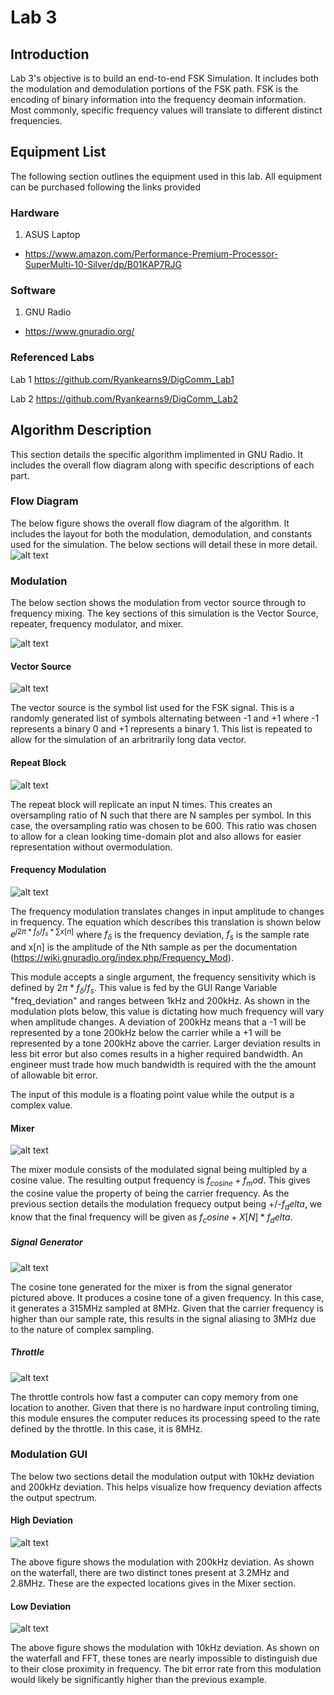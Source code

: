 # Lab 3

## Introduction
Lab 3's objective is to build an end-to-end FSK Simulation. It includes both the modulation and demodulation portions of the FSK path. FSK is the encoding of binary information into the frequency deomain information. Most commonly, specific frequency values will translate to different distinct frequencies.

## Equipment List
The following section outlines the equipment used in this lab. All equipment can be purchased following the links provided

### Hardware
1. ASUS Laptop
 - https://www.amazon.com/Performance-Premium-Processor-SuperMulti-10-Silver/dp/B01KAP7RJG

### Software
1. GNU Radio
 - https://www.gnuradio.org/
 
### Referenced Labs
Lab 1
https://github.com/Ryankearns9/DigComm_Lab1

Lab 2
https://github.com/Ryankearns9/DigComm_Lab2

## Algorithm Description
This section details the specific algorithm implimented in GNU Radio. It includes the overall flow diagram along with specific descriptions of each part.

### Flow Diagram
The below figure shows the overall flow diagram of the algorithm. It includes the layout for both the modulation, demodulation, and constants used for the simulation. The below sections will detail these in more detail.
![alt text](https://github.com/Ryankearns9/DigComm_Lab3/blob/main/img/Flow_diagram.PNG)

### Modulation
The below section shows the modulation from vector source through to frequency mixing. The key sections of this simulation is the Vector Source, repeater, frequency modulator, and mixer. 

![alt text](https://github.com/Ryankearns9/DigComm_Lab3/blob/main/img/Rx_Flow.PNG)

#### Vector Source
![alt text](https://github.com/Ryankearns9/DigComm_Lab3/blob/main/img/VectorSource.PNG)

The vector source is the symbol list used for the FSK signal. This is a randomly generated list of symbols alternating between -1 and +1 where -1 represents a binary 0 and +1 represents a binary 1. This list is repeated to allow for the simulation of an arbritrarily long data vector.

#### Repeat Block
![alt text](https://github.com/Ryankearns9/DigComm_Lab3/blob/main/img/Repeat.PNG)

The repeat block will replicate an input N times. This creates an oversampling ratio of N such that there are N samples per symbol. In this case, the oversampling ratio was chosen to be 600. This ratio was chosen to allow for a clean looking time-domain plot and also allows for easier representation without overmodulation.

#### Frequency Modulation
![alt text](https://github.com/Ryankearns9/DigComm_Lab3/blob/main/img/FrequencyMod.PNG)

The frequency modulation translates changes in input amplitude to changes in frequency. The equation which describes this translation is shown below $e^{j2\pi*f_\delta/f_s * {\sum{x[n]}}}$ where $f_\delta$ is the frequency deviation, $f_s$ is the sample rate and x[n] is the amplitude of the Nth sample as per the documentation (https://wiki.gnuradio.org/index.php/Frequency_Mod).

This module accepts a single argument, the frequency sensitivity which is defined by $2\pi*f_\delta/f_s$. This value is fed by the GUI Range Variable "freq_deviation" and ranges between 1kHz and 200kHz. As shown in the modulation plots below, this value is dictating how much frequency will vary when amplitude changes. A deviation of 200kHz means that a -1 will be represented by a tone 200kHz below the carrier while a +1 will be represented by a tone 200kHz above the carrier. Larger deviation results in less bit error but also comes results in a higher required bandwidth. An engineer must trade how much bandwidth is required with the the amount of allowable bit error.

The input of this module is a floating point value while the output is a complex value.

#### Mixer
![alt text](https://github.com/Ryankearns9/DigComm_Lab3/blob/main/img/Mixer.PNG)

The mixer module consists of the modulated signal being multipled by a cosine value. The resulting output frequency is $f_{cosine}+f_mod$. This gives the cosine value the property of being the carrier frequency. As the previous section details the modulation frequecy output being +/-$f_delta$, we know that the final frequency will be given as $f_cosine+X[N]*f_delta$.

##### Signal Generator
![alt text](https://github.com/Ryankearns9/DigComm_Lab3/blob/main/img/MixingSource.PNG)

The cosine tone generated for the mixer is from the signal generator pictured above. It produces a cosine tone of a given frequency. In this case, it generates a 315MHz sampled at 8MHz. Given that the carrier frequency is higher than our sample rate, this results in the signal aliasing to 3MHz due to the nature of complex sampling.

##### Throttle
![alt text](https://github.com/Ryankearns9/DigComm_Lab3/blob/main/img/Throttle.PNG)

The throttle controls how fast a computer can copy memory from one location to another. Given that there is no hardware input controling timing, this module ensures the computer reduces its processing speed to the rate defined by the throttle. In this case, it is 8MHz.

### Modulation GUI
The below two sections detail the modulation output with 10kHz deviation and 200kHz deviation. This helps visualize how frequency deviation affects the output spectrum.

#### High Deviation
![alt text](https://github.com/Ryankearns9/DigComm_Lab3/blob/main/img/ModulatedOutput_HighDeviation.PNG)

The above figure shows the modulation with 200kHz deviation. As shown on the waterfall, there are two distinct tones present at 3.2MHz and 2.8MHz. These are the expected locations gives in the Mixer section.

#### Low Deviation
![alt text](https://github.com/Ryankearns9/DigComm_Lab3/blob/main/img/ModulatedOutput_LowDeviation.PNG)

The above figure shows the modulation with 10kHz deviation. As shown on the waterfall and FFT, these tones are nearly impossible to distinguish due to their close proximity in frequency. The bit error rate from this modulation would likely be significantly higher than the previous example.


